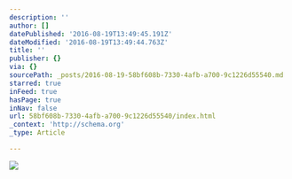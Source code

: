 ```yaml
---
description: ''
author: []
datePublished: '2016-08-19T13:49:45.191Z'
dateModified: '2016-08-19T13:49:44.763Z'
title: ''
publisher: {}
via: {}
sourcePath: _posts/2016-08-19-58bf608b-7330-4afb-a700-9c1226d55540.md
starred: true
inFeed: true
hasPage: true
inNav: false
url: 58bf608b-7330-4afb-a700-9c1226d55540/index.html
_context: 'http://schema.org'
_type: Article

---
```

![](https://the-grid-user-content.s3-us-west-2.amazonaws.com/72b0e9b4-59bc-492a-81fc-c726b4b6eeb3.jpg)